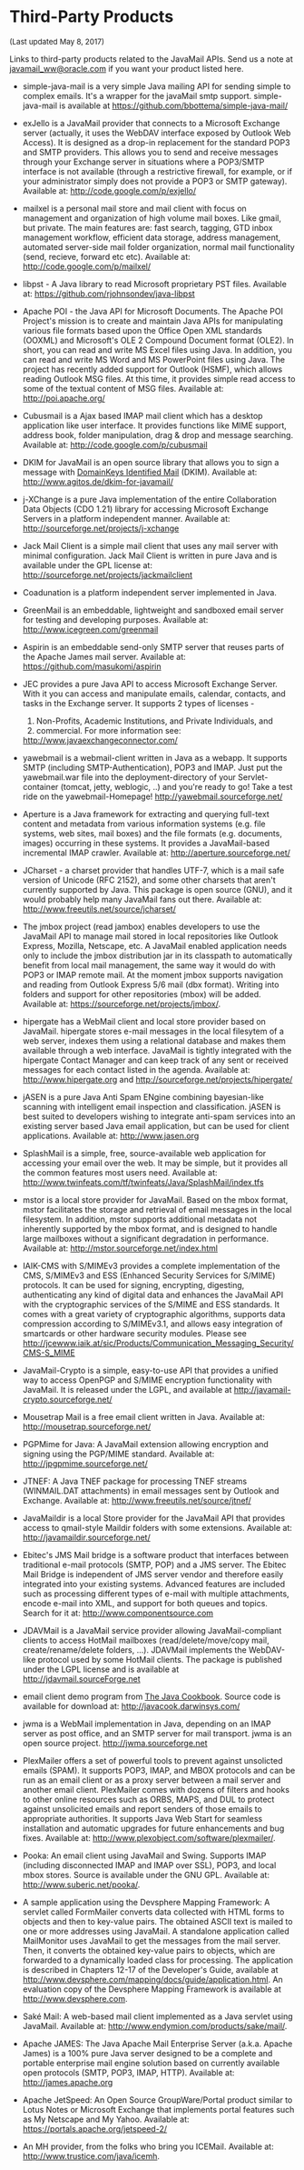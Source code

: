 # Third-Party Products

<FONT SIZE="-1">(Last updated May 8, 2017)</FONT>

Links to third-party products related to the JavaMail APIs. Send us
a note at <A HREF="mailto:javamail_ww@oracle.com">javamail_ww@oracle.com</A>
if you want your product listed here.

* simple-java-mail is a very simple Java mailing API for sending simple
  to complex emails.  It's a wrapper for the javaMail smtp support.
  simple-java-mail is available at
  <A HREF="https://github.com/bbottema/simple-java-mail/">
  https://github.com/bbottema/simple-java-mail/</A>

<!-- gone 5/8/2017
* Command Line Email is a tool to automate email sending and receiving.
  The most common use cases include process automation via emails and
  custom scripts.
  Command Line Email is available from
  <A HREF="http://www.softabar.com/home2/main">
  http://www.softabar.com/home2/main</A>
-->

<!-- gone 5/8/2017
* Daisho is a full blown personal organizer, with advanced time and
  goal management features, CRM capabilities, email client, Outlook
  import etc. It runs from a usb stick, and is availalable for
  Windows, Mac and Linux (interoperable). Daisho is available from
  <A HREF="http://www.daisho-blacksmith.com">
  http://www.daisho-blacksmith.com</A>
-->

* exJello is a JavaMail provider that connects to a Microsoft Exchange
  server (actually, it uses the WebDAV interface exposed by Outlook Web
  Access).  It is designed as a drop-in replacement for the standard
  POP3 and SMTP providers.  This allows you to send and receive messages
  through your Exchange server in situations where a POP3/SMTP interface
  is not available (through a restrictive firewall, for example, or if
  your administrator simply does not provide a POP3 or SMTP gateway).
  Available at:
  <A HREF="http://code.google.com/p/exjello/">http://code.google.com/p/exjello/</A>

* mailxel is a personal mail store and mail client with focus on
  management and organization of high volume mail boxes. Like gmail,
  but private.  The main features are: fast search, tagging, GTD
  inbox management workflow, efficient data storage, address
  management, automated server-side mail folder organization, normal
  mail functionality (send, recieve, forward etc etc).
  Available at:
  <A HREF="http://code.google.com/p/mailxel/">
  http://code.google.com/p/mailxel/</A>

* libpst - A Java library to read Microsoft proprietary PST files.
  Available at:
  <A HREF="https://github.com/rjohnsondev/java-libpst">
  https://github.com/rjohnsondev/java-libpst</A>

* Apache POI - the Java API for Microsoft Documents.
  The Apache POI Project's mission is to create and maintain Java
  APIs for manipulating various file formats based upon the Office
  Open XML standards (OOXML) and Microsoft's OLE 2 Compound Document
  format (OLE2). In short, you can read and write MS Excel files
  using Java. In addition, you can read and write MS Word and MS
  PowerPoint files using Java.  The project has recently added
  support for Outlook (HSMF), which allows reading Outlook MSG
  files.  At this time, it provides simple read access to some of the
  textual content of MSG files.
  Available at:
  <A HREF="http://poi.apache.org/">http://poi.apache.org/</A>

* Cubusmail is a Ajax based IMAP mail client which has a desktop application
  like user interface.  It provides functions like MIME support, address book,
  folder manipulation, drag & drop and message searching.
  Available at:
  <A HREF="http://code.google.com/p/cubusmail">
  http://code.google.com/p/cubusmail</A>

<!-- gone 5/8/2017
* Moonrug Exchange Connector provides a pure Java implementation of the MAPI
  client protocol, offering the highest performing, most feature complete way
  to access all versions of Microsoft Exchange.  Development, Production and
  OEM licenses are available, as well as a free 30-day evaluation.
  Please visit <A HREF="http://www.moonrug.com/">http://www.moonrug.com/</A>
-->

<!-- gone 5/8/2017
* Vesijama (Very Simple Java Mail) is a wrapper around the JavaMail
  smtp client API, to easy the pain of sending emails using the JavaMail
  framework.  Vesijama is available at:
  <A HREF="http://code.google.com/p/vesijama/wiki/Manual">
  http://code.google.com/p/vesijama/wiki/Manual</A>
<!-- gone 5/8/2017

<!-- gone 5/8/2017
* Djigzo email encryption gateway is an email server (MTA) that encrypts
  and decrypts your incoming and outgoing email.  Djigzo is an open source
  project that uses JavaMail and is available at:
  <A HREF="http://www.djigzo.com/">http://www.djigzo.com/</A>
-->

* DKIM for JavaMail is an open source library that allows you to sign
  a message with
  <A HREF="http://dkim.org/">DomainKeys Identified Mail</A> (DKIM).
  Available at:
  <A HREF="http://www.agitos.de/dkim-for-javamail/">
  http://www.agitos.de/dkim-for-javamail/</A>

* j-XChange is a pure Java implementation of the entire Collaboration Data
  Objects (CDO 1.21) library for accessing Microsoft Exchange Servers in a
  platform independent manner.  Available at:
  <A HREF="http://sourceforge.net/projects/j-xchange">
  http://sourceforge.net/projects/j-xchange</A>

* Jack Mail Client is a simple mail client that uses any mail server
  with minimal configuration.  Jack Mail Client is written in pure Java
  and is available under the GPL license at:
  <A HREF="http://sourceforge.net/projects/jackmailclient">
  http://sourceforge.net/projects/jackmailclient</A>

<!-- gone 5/8/2017
* EmailAddress is a class that parses RFC 2822 email addresses
  using regular expressions and verifies addresses for correctness.
  It also allows you to extract components of the address.
  EmailAddress is open source under the Apache license and is available at:
  <A HREF="http://www.boxbe.com/freebox.html">
  http://www.boxbe.com/freebox.html</A>
-->

* Coadunation is a platform independent server implemented in Java.
<!-- gone 5/8/2017
  The latest version includes an Email Server, Web Mail Frontend, DNS Server,
  and Web Administration Console.  Coadunation is an Open Source project
  provided under the GPL license and is available at:
  <A HREF="http://www.coadunation.net/">
  http://www.coadunation.net/</A>
-->

* GreenMail is an embeddable, lightweight and sandboxed email server for
  testing and developing purposes.  Available at:
  <A HREF="http://www.icegreen.com/greenmail">
  http://www.icegreen.com/greenmail</A>

* Aspirin is an embeddable send-only SMTP server that reuses parts
  of the Apache James mail server.  Available at:
  <A HREF="https://github.com/masukomi/aspirin">
  https://github.com/masukomi/aspirin</A>

<!-- gone 5/8/2017
* SPTWebMail is a web mail application with AJAX support that
  uses JavaMail.  Available at:
  <A HREF="https://sptwebmail.dev.java.net/">
  https://sptwebmail.dev.java.net/</A>
-->

* JEC provides a pure Java API to access Microsoft Exchange Server. 
  With it you can access and manipulate emails, calendar, contacts, and tasks
  in the Exchange server.  It supports 2 types of licenses -
  1) Non-Profits, Academic Institutions, and Private Individuals, and
  2) commercial.  For more information see:
  <A HREF="http://www.javaexchangeconnector.com/">
  http://www.javaexchangeconnector.com/</A>

* yawebmail is a webmail-client written in Java as a webapp.
  It supports SMTP (including SMTP-Authentication), POP3 and IMAP.
  Just put the yawebmail.war file into the deployment-directory of your
  Servlet-container (tomcat, jetty, weblogic, ..) and you're ready to go!
  Take a test ride on the yawebmail-Homepage!
  <A HREF="http://yawebmail.sourceforge.net/">
  http://yawebmail.sourceforge.net/</A>

* Aperture is a Java framework for extracting and querying full-text
  content and metadata from various information systems (e.g. file
  systems, web sites, mail boxes) and the file formats (e.g.
  documents, images) occurring in these systems. It provides a
  JavaMail-based incremental IMAP crawler.  Available at:
  <A HREF="http://aperture.sourceforge.net/">
  http://aperture.sourceforge.net/</A>

<!-- gone 5/8/2017
* Aduna AutoFocus helps you to search and find information on your
  PC, network disks, mail boxes, websites and Aduna Metadata Server
  sources. It scans all places where you expect valuable information
  and provides powerful means for retrieving that information.
  Available at:
  <A HREF="http://www.aduna-software.com/products/professional_search/autofocus/">
  http://www.aduna-software.com/products/professional_search/autofocus/</A>
-->

* JCharset - a charset provider that handles UTF-7, which is a mail safe
  version of Unicode (RFC 2152), and some other charsets that aren't
  currently supported by Java.
  This package is open source (GNU), and it would probably help many JavaMail
  fans out there.  Available at:
  <A HREF="http://www.freeutils.net/source/jcharset/">
  http://www.freeutils.net/source/jcharset/</A>

* The jmbox project (read jambox) enables developers to use the
  JavaMail API to manage mail stored in local repositories like
  Outlook Express, Mozilla, Netscape, etc.  A JavaMail enabled
  application needs only to include the jmbox distribution jar in its
  classpath to automatically benefit from local mail management, the
  same way it would do with POP3 or IMAP remote mail.  At the moment
  jmbox supports navigation and reading from Outlook Express 5/6 mail
  (dbx format).  Writing into folders and support for other
  repositories (mbox) will be added.  Available at:
  <A HREF="https://sourceforge.net/projects/jmbox/">
  https://sourceforge.net/projects/jmbox/</A>.

<!-- gone 5/8/2017
* XM Server is a high-performance mail transfer agent (MTA) and email
  application server built with Java 5. The primary design goal for
  XMS was extensibility, but XMS has an incredible feature set
  already, including JDBC connectivity to enterprise data at any
  point within the SMTP process, deliverability features, and
  real-time bounce processing capability where actions can be
  associated with bounce types and much more.  Available at:
  <A HREF="http://www.xmsmailserver.com">http://www.xmsmailserver.com</A>.
-->

* hipergate has a WebMail client and local store provider based on
  JavaMail.  hipergate stores e-mail messages in the local filesytem
  of a web server, indexes them using a relational database and makes
  them available through a web interface.  JavaMail is tightly
  integrated with the hipergate Contact Manager and can keep track of
  any sent or received messages for each contact listed in the agenda.
  Available at:
  <A HREF="http://www.hipergate.org">http://www.hipergate.org</A> and
  <A HREF="http://sourceforge.net/projects/hipergate/">
  http://sourceforge.net/projects/hipergate/</A>

* jASEN is a pure Java Anti Spam ENgine combining bayesian-like scanning with 
  intelligent email inspection and classification.
  jASEN is best suited to developers wishing to integrate anti-spam services 
  into an existing server based Java email application, but can be used for 
  client applications.  Available at:
  <A HREF="http://www.jasen.org">http://www.jasen.org</A>

<!-- gone 5/8/2017
* Pixilla Photo compression/mailer allows you to zip
  photos into a compressed container and email a set of
  pictures as a single attachment.  Thumbnails of the
  pictures are formatted in the html email using
  JavaMail MIME body parts; and the email is sent
  directly from the Pixilla program using JavaMail SMTP
  access.  On the receiving side, the attachment is a
  self-extracting slide show that decompresses the
  photos and restores them to their original names.  And
  because it's Java you can send your pictures to Mac
  and PC users!  For more information see:
  <A HREF="http://www.pixillaware.com">http://www.pixillaware.com</A>
<!-- gone 5/8/2017

<!-- gone 5/8/2017
* GoodServer's IMAP4 Server SDK is a server toolkit for developing a
  custom IMAP server or proxy in Java. Based on a servlet/container
  architecture, it provides a production-quality runtime container
  for IMAP4rev1 that enables total visibility into the protocol
  exchange, enabling integrations and stateful proxy capabilities
  based on industry-standard JavaMail.  GoodServer also develops the
  SMTP Server SDK and POP3 Server SDK.  Together, they've powered over
  a dozen mission-critical solutions since 1999.  Available at:
  <A HREF="http://www.goodserver.com">http://www.goodserver.com</A>
-->

* SplashMail is a simple, free, source-available web application for
  accessing your email over the web.  It may be simple, but it provides
  all the common features most users need.  Available at:
  <A HREF="http://www.twinfeats.com/tf/twinfeats/Java/SplashMail/index.tfs">
  http://www.twinfeats.com/tf/twinfeats/Java/SplashMail/index.tfs</A>

* mstor is a local store provider for JavaMail.  Based on the mbox
  format, mstor facilitates the storage and retrieval of email messages
  in the local filesystem.  In addition, mstor supports additional
  metadata not inherently supported by the mbox format, and is designed
  to handle large mailboxes without a significant degradation in
  performance.  Available at:
  <A HREF="http://mstor.sourceforge.net/index.html">
  http://mstor.sourceforge.net/index.html</A>

* IAIK-CMS with S/MIMEv3 provides a complete implementation of the
  CMS, S/MIMEv3 and ESS (Enhanced Security Services for S/MIME)
  protocols.  It can be used for signing, encrypting, digesting,
  authenticating any kind of digital data and enhances the JavaMail
  API with the cryptographic services of the S/MIME and ESS
  standards.  It comes with a great variety of cryptographic
  algorithms, supports data compression according to S/MIMEv3.1, and
  allows easy integration of smartcards or other hardware security
  modules.  Please see
  <A HREF="http://jcewww.iaik.at/sic/Products/Communication_Messaging_Security/CMS-S_MIME">
  http://jcewww.iaik.at/sic/Products/Communication_Messaging_Security/CMS-S_MIME</A>

<!-- gone 5/8/2017
* JMTA is a very simplistic Mail Transport Agent (MTA) for JavaMail.
  In other words, a send-only SMTP server.  While not as extensive as
  other packages, it has the advantage of simplicity.
  You can find a compiled jar as well as the minimalistic source code
  at the following location:
  <A HREF="http://zoe.nu/misc/jmta.tgz">http://zoe.nu/misc/jmta.tgz</A>.
  JMTA is licensed under a
  <A HREF="http://www.opensource.org/licenses/zlib-license.php">
  zlib/libpng type license</A>.
  JMTA depends on
  <A HREF="http://java.sun.com/j2se/1.4.2/docs/guide/jndi/jndi-dns.html">
  JNDI-DNS</A>
-->

* JavaMail-Crypto is a simple, easy-to-use API that provides a unified way to 
  access OpenPGP and S/MIME encryption functionality with JavaMail.  It is 
  released under the LGPL, and available at 
  <A HREF="http://javamail-crypto.sourceforge.net/">
  http://javamail-crypto.sourceforge.net/</A>

* Mousetrap Mail is a free email client written in Java.
  Available at:
  <A HREF="http://mousetrap.sourceforge.net/">http://mousetrap.sourceforge.net/</A>

* PGPMime for Java: A JavaMail extension allowing encryption and signing
  using the PGP/MIME standard.
  Available at:
  <A HREF="http://jpgpmime.sourceforge.net/">http://jpgpmime.sourceforge.net/</A>

* JTNEF: A Java TNEF package for processing TNEF streams (WINMAIL.DAT
  attachments) in email messages sent by Outlook and Exchange.
  Available at:
  <A HREF="http://www.freeutils.net/source/jtnef/">
  http://www.freeutils.net/source/jtnef/</A>

* JavaMaildir is a local Store provider for the JavaMail API that
  provides access to qmail-style Maildir folders with some extensions.
  Available at:
  <A HREF="http://javamaildir.sourceforge.net/">http://javamaildir.sourceforge.net/</A>

<!-- gone 5/8/2017
* JCSI S/MIME 2.2 provides both CMS and S/MIME v3 support with
  features including streaming support for large messages and complex
  messaging for EDIINT.  Interoperability with popular mail clients
  including Netscape Messenger, Microsoft Outlook and Outlook Express.
  Available at:
  <A HREF="http://www.wedgetail.com/jcsi/smime">http://www.wedgetail.com/jcsi/smime</A>
-->

<!-- gone 5/8/2017
* ChiaraMail is an easy-to-use, all-Java spam filter which can effectively
  reduce your exposure to unsolicited e-mail.  Our tests have shown a 90+%
  effectiveness in trapping spam, with no legitimate messages being filtered.
  Filtered spam is moved to a separate folder for easy review and deletion.
  Available at:
  <A HREF="http://www.chiaramail.com">http://www.chiaramail.com</A>
-->

* Ebitec's JMS Mail bridge is a software product that interfaces
  between traditional e-mail protocols (SMTP, POP) and a
  JMS server.  The Ebitec Mail Bridge is independent of
  JMS server vendor and therefore easily integrated into your
  existing systems.  Advanced features are included such as
  processing different types of e-mail with multiple attachments,
  encode e-mail into XML, and support for both queues and topics.
  Search for it at:
  <A HREF="http://www.componentsource.com">
  http://www.componentsource.com</A>

<!-- gone 5/8/2017
* Zo&euml; is a Web based email client with a built in SMTP and POP3
  server and Google-like search functionality that lives on your desktop.
  Available at:
  <A HREF="http://zoe.nu/">http://zoe.nu/</A>
-->

* JDAVMail is a JavaMail service provider allowing JavaMail-compliant
  clients to access HotMail mailboxes (read/delete/move/copy mail,
  create/rename/delete folders, ...).  JDAVMail implements the
  WebDAV-like protocol used by some HotMail clients.  The package is
  published under the LGPL license and is available at
  <A HREF="http://jdavmail.sourceForge.net">
  http://jdavmail.sourceForge.net</A>

<!-- gone 5/8/2017
* MimeViewer: A free MIME viewing application built using JavaMail.
  This might be interesting if you need to debug/analyze messages,
  view/extract message parts, etc.  It includes a viewer that takes
  advantage of JAF, in addition to a customizable hex viewer pane.
  It also includes our document processing technology, which provides
  access to the contents of Microsoft TNEF messages, S/MIME
  signedData messages, ZIP archives, etc, and provides access to the
  formatted plaintext of Microsoft Word documents, RTF documents,
  HTML, etc.  Check it out at
  <A HREF="http://www.brutesquadlabs.com/mimeviewer.jsp">
  http://www.brutesquadlabs.com/mimeviewer.jsp</A>
-->

<!-- gone 5/8/2017
* MailFaces is a JavaMail based freeware application that will watch your
  Mail Server mailbox and display a set of icons that represent the
  originator of the email.  It makes use of the PIcon Database which
  contains thousands of images representing computer users and
  organizations. It will periodically examine the mail waiting at a
  Mail Server and if new mail has arrived, it will display an Icon
  that represents the sender of the mail.
  It also supports Audio notification and notification to a cell phone via
  Short Message Service (SMS). It also supports selection of unwanted
  or junk email so it can be easily deleted directly from the server.
  Available at:
  <A HREF="http://www.cruzio.com/~jthomas/mailfaces">
  http://www.cruzio.com/~jthomas/mailfaces</A>
-->

<!-- gone 5/8/2017
* JProof Local Message Store for JavaMail provides a simple
  filesystem-based Message Store for the JavaMail API.  This allows
  you to store JavaMail messages as separate MIME-encoded files, one
  file per message.  JProof Local Message Store implements read-write
  message access and allows you to create additional message folders
  under the root folder.  Message folders are represented by
  directories on the filesystem.  Available at:
  <A HREF="http://codelibs.jproof.com/products/javamail/LocalStore.htm">
  http://codelibs.jproof.com/products/javamail/LocalStore.htm</A>
-->

<!-- sourceforge project is gone and can't locate owner - 2/12/2007
* JHTTPMail: An Open Source provider for JavaMail providing direct access to
  Hotmail accounts. Project is located at:
  <A HREF="http://jhttpmail.sourceforge.net/">http://jhttpmail.sourceforge.net/</A>

-->

<!-- product seems to be gone 5/8/2017
* Mobile Agent 2.0: allows users with any mobile email enabled device to
  access their files, open attachments, and forward mail on the go.
  Available at:
  <A HREF="http://www.phenomenatech.com">http://www.phenomenatech.com</A>
-->

<!-- gone 5/8/2017
* MetaWebAccess is a Java 2 applet based SMIME webmail, webnews, WebDAV
  browser, bookmarks and address manager.  Implemented with JSP and Servlet,
  it uses Javamail 1.2 and includes an NNTP provider.
  Available for download at:
  <A HREF="http://www.vroyer.org/metawebaccess">http://www.vroyer.org/metawebaccess</A>
-->

<!-- gone 5/8/2017
* Compoze Internet Mail: Compoze Internet Mail extends the Javamail
  API to provide convenient wrappers and utilities for web
  applications to support sending and retrieving email from any SMTP,
  IMAP and POP3 compliant email system.  Some key features include
  message search, spell checking, folder management and support for
  multiple email accounts.  Contact Compoze Software at
  <A HREF="mailto:info@compoze.com">info@compoze.com</A> for more information,
  or see <A HREF="http://www.compoze.com/">http://www.compoze.com/</A>
-->

<!-- gone 5/8/2017
* Oe5dbx: a local store provider for accessing the Outlook Express local
  mail store.  Source code and binary are available for download at:
  <A HREF="http://oe5dbx.caffeinejolt.com/">
  http://oe5dbx.caffeinejolt.com/</A>
-->

* email client demo program from
  <A HREF="http://www.amazon.com/exec/obidos/ISBN=0596007019/javasoftsunmicroA">
  The Java Cookbook</A>.  Source code is available for download at:
  <A HREF="http://javacook.darwinsys.com/">http://javacook.darwinsys.com/</A>

* jwma is a WebMail implementation in Java, depending on an IMAP
  server as post office, and an SMTP server for mail transport.
  jwma is an open source project.
  <A HREF="http://jwma.sourceforge.net">http://jwma.sourceforge.net</A>

<!-- gone 5/8/2017
* J2ME Pop3 Email package is a fully functional program which can be
  used to retrieve POP3 Emails from your Cell Phone.  The entire
  package was developed using pure Java code.  For Email retrieval
  functionality, the JavaMail API package released by Sun has been used.
  Source code is available.
  <A HREF="http://www.javacommerce.com/projects/popmail/">
  http://www.javacommerce.com/projects/popmail/</A>
-->

<!-- gone 5/8/2017
* eStatement 2000: an advanced bill delivery solution that equips
  companies with the in-house capability to generate electronic
  statements and distribute them by e-mail.  Available at:
  <A HREF="http://www.sc-software.com.hk/">http://www.sc-software.com.hk/</A>
-->

<!-- gone 5/8/2017
* JSP Kit JavaMail Tags: a set of JSP tags for sending multipart messages
  using the JavaMail API.  Available at:
  <A HREF="http://www.jspinsider.com/jspkit/javamail/jspkit_javamail.html">
  http://www.jspinsider.com/jspkit/javamail/jspkit_javamail.html</A>
-->

* PlexMailer offers a set of powerful tools to prevent against
  unsolicted emails (SPAM).  It supports POP3, IMAP, and MBOX
  protocols and can be run as an email client or as a proxy server
  between a mail server and another email client.  PlexMailer comes
  with dozens of filters and hooks to other online resources such as
  ORBS, MAPS, and DUL to protect against unsolicited emails and
  report senders of those emails to appropriate authorities.  It
  supports Java Web Start for seamless installation and automatic
  upgrades for future enhancements and bug fixes.  Available at:
  <A HREF="http://www.plexobject.com/software/plexmailer/">
  http://www.plexobject.com/software/plexmailer/</A>.

* Pooka: An email client using JavaMail and Swing.  Supports IMAP
  (including disconnected IMAP and IMAP over SSL), POP3, and local
  mbox stores.  Source is available under the GNU GPL.  Available at:
  <A HREF="http://www.suberic.net/pooka/">http://www.suberic.net/pooka/</A>.

<!-- gone 5/8/2017
* WrappedMessage: An open source Java class that &quot;wraps&quot; a Message object,
  providing a simple interface to an otherwise complex object so as to
  simplify environments such as JSP pages that require minimal Java coding.
  Available at:
  <A HREF="http://www.domloge.com">http://www.domloge.com</A>.
-->

<!-- gone 5/8/2017
* CFX_iiPOP3: A ColdFusion extension to access POP3 mailboxes using JavaMail.
  A plug in replacement for CFPOP.  Available at:
  <A HREF="http://www.infranet.com/cf_iipop3.htm">http://www.infranet.com/cf_iipop3.htm</A>.
-->

* A sample application using the Devsphere Mapping Framework:
  A servlet called FormMailer converts data collected with HTML 
  forms to objects and then to key-value pairs. The obtained ASCII 
  text is mailed to one or more addresses using JavaMail.
  A standalone application called MailMonitor uses JavaMail to get 
  the messages from the mail server. Then, it converts the obtained 
  key-value pairs to objects, which are forwarded to a dynamically 
  loaded class for processing.  The application is described in
  Chapters 12-17 of the Developer's Guide, available at
  <A HREF="http://www.devsphere.com/mapping/docs/guide/application.html">
  http://www.devsphere.com/mapping/docs/guide/application.html</A>.
  An evaluation copy of the Devsphere Mapping Framework is available at
  <A HREF="http://www.devsphere.com">http://www.devsphere.com</A>.

<!-- gone 5/8/2017
* ISNetworks S/MIME Provider for Java: Supports signed and encrypted
  messages from JavaMail, and includes a cryptographic service provider
  for a number of algorithms including RSA, RC2, DES, and TripleDES.
  An evaluation copy can be downloaded for free from
  <A HREF="http://www.isnetworks.com/smime/">http://www.isnetworks.com/smime/</A>.
-->

* Sak&eacute; Mail: A web-based mail client implemented as a Java servlet
  using JavaMail.
  Available at: <A HREF="http://www.endymion.com/products/sake/mail/">
  http://www.endymion.com/products/sake/mail/</A>.

<!-- gone 5/8/2017
* Andere/iS: The Andere Interaction Server is a webmail engine bundled
  with Apache Tomcat that uses the JavaMail API.  A free trail version
  is available at <A HREF="http://www.andere.com/andere-iS/download/download.html">
  http://www.andere.com/andere-iS/download/download.html</A>.
-->

<!-- gone 5/8/2017
* JMessenger: An Open Source Java technology based email user agent using
  the JavaMail API.
  Available at: <A HREF="http://www.javacommerce.com/jforge/JMessenger/index.html">
  http://www.javacommerce.com/jforge/JMessenger/index.html</A>
-->

<!-- gone 5/8/2017
* Misiva: A full featured web mail service that connects to any POP3 or IMAP
  server with hosting and distribution abilities and easy user interface
  customization through HTML skins.
  Available at:
  <A HREF="http://www.pragma.com.co/misiva/intl">
  http://www.pragma.com.co/misiva/intl</A> (English) and
  <A HREF="http://www.pragma.com.co/misiva">
  http://www.pragma.com.co/misiva</A> (Spanish).
-->

* Apache JAMES: The Java Apache Mail Enterprise Server (a.k.a. Apache
  James) is a 100% pure Java server designed to be a complete and
  portable enterprise mail engine solution based on currently
  available open protocols (SMTP, POP3, IMAP, HTTP).
  Available at: <A HREF="http://james.apache.org">http://james.apache.org</A>

* Apache JetSpeed: An Open Source GroupWare/Portal product similar to
  Lotus Notes or Microsoft Exchange that implements portal features
  such as My Netscape and My Yahoo.
  Available at: <A HREF="https://portals.apache.org/jetspeed-2/">
  https://portals.apache.org/jetspeed-2/</A>

<!-- gone 5/8/2017
* eMail2001: A servlet that provides remote email access from any browser.
  Available at: <A HREF="http://www.esoft.com.au">http://www.esoft.com.au</A>
-->

<!-- gone 5/8/2017
* WebTouch: Customer service system using JavaMail.
  Available at: <A HREF="http://www.us.matranet.com">http://www.us.matranet.com</A>
-->

<!-- gone 5/8/2017
* Phaos S/MIME Toolkit: Provides a full S/MIME package for JavaMail,
  from a commercial provider of Java Security Tools (SSL and PKI).
  Download a free evaluation from Phaos Technology at:
  <A HREF="http://www.phaos.com">http://www.phaos.com</A>
-->

<!-- gone 5/8/2017
* Grendel: Open source JavaMail based Email client from the mozilla.org
  folks.  Available at: <A HREF="http://www.mozilla.org/projects/grendel">
  http://www.mozilla.org/projects/grendel</A>
-->

<!-- gone 5/8/2017
* SpamFiltering software "SpamTrap", from BenaTong, Inc. Uses JavaMail
  for cross-platform POP3 connectivity and runs on Windows and Mac's.
  Available at: <A HREF="http://www.spamtrap.com">http://www.spamtrap.com</A>
-->

<!-- gone 5/8/2017
* KBMail: Customizable &amp; Feature-Rich Web-based Access to POP3/IMAP4
  Mail Servers. Suitable for ISPs and Company Intranets.
  Implemented utiliizing JDK 1.1, JSDK 2.x, JDBC and JavaMail 1.1.
  Available at: <A HREF="http://www.kbmail.com">http://www.kbmail.com</A>
-->

<!-- gone 5/8/2017
* Advox Active WebMail: a mail server that lets users on the web
   access their mail accounts from any browser on the net without any
   installation on the client computer. Available at:
   <A HREF="http://www.advox.se/webmail.htm">http://www.advox.se/webmail.htm</A>
-->

<!-- gone 5/8/2017
* ICEMail: Java-Based Email Client. Built using JavaMail APIs,
  JavaBeans Activation Framework, JFC 1.1.1 and distributed under
  the GPL with source code.
  <A HREF="http://www.icemail.org">http://www.icemail.org</A>
-->

<!-- gone 5/8/2017
* Another POP3 provider for JavaMail, available at:
  <A HREF="http://www2s.biglobe.ne.jp/~dat/java/project/poppers/index.html">
  http://www2s.biglobe.ne.jp/~dat/java/project/poppers/index.html</A>
-->

<!-- gone 5/8/2017
* POP3, NNTP and Mbox Providers and JavaMail based EMail client: 
  <A HREF="http://www.dog.net.uk/knife/">http://www.dog.net.uk/knife/</A>
-->

* An MH provider, from the folks who bring you ICEMail. Available at:  
  <A HREF="http://www.trustice.com/java/icemh">http://www.trustice.com/java/icemh</A>.

<!-- gone 5/8/2017
* POP3 provider for JavaMail, from Jason Diamond.  Available at:
  <A HREF="http://injektilo.org/">http://injektilo.org/</A>
-->

<!-- gone 5/8/2017
* Electronic Marketing software "Accucast", from Socketware, Inc.  Uses
  JavaMail extensively.  Available at: <A HREF="http://www.socketware.com">
  http://www.socketware.com</A>
-->
